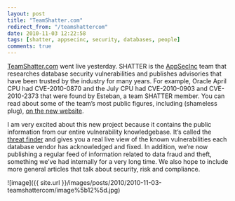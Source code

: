 ```yaml
---
layout: post
title: "TeamShatter.com"
redirect_from: "/teamshattercom"
date: 2010-11-03 12:22:58
tags: [shatter, appsecinc, security, databases, people]
comments: true
---
```

[TeamShatter.com](http://www.teamshatter.com/) went live yesterday. SHATTER is the [AppSecInc](http://www.appsecinc.com) team that researches database security vulnerabilities and publishes advisories that have been trusted by the industry for many years. For example, Oracle April CPU had CVE-2010-0870 and the July CPU had CVE-2010-0903 and CVE-2010-2373 that were found by Esteban, a team SHATTER member. You can read about some of the team’s most public figures, including (shameless plug), [on the new website](https://www.teamshatter.com/about).

I am very excited about this new project because it contains the public information from our entire vulnerability knowledgebase. It’s called the [threat finder](http://www.teamshatter.com/threat-finder) and gives you a real live view of the known vulnerabilities each database vendor has acknowledged and fixed. In addition, we’re now publishing a regular feed of information related to data fraud and theft, something we’ve had internally for a very long time. We also hope to include more general articles that talk about security, risk and compliance.

![image]({{ site.url }}/images/posts/2010/2010-11-03-teamshattercom/image%5b12%5d.jpg)


